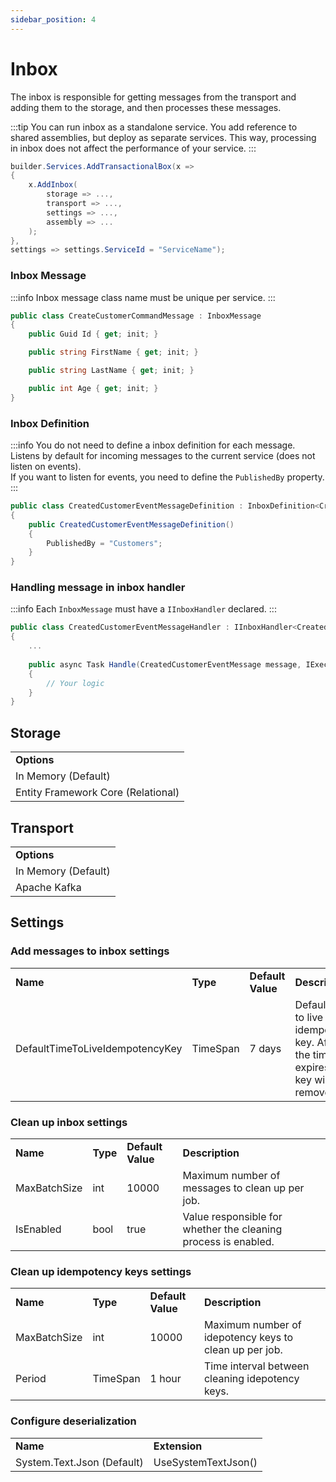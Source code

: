 ```yaml
---
sidebar_position: 4
---
```


# Inbox

The inbox is responsible for getting messages from the transport and adding them to the storage, and then processes these messages.

:::tip
You can run inbox as a standalone service. You add reference to shared assemblies, but deploy as separate services.
This way, processing in inbox does not affect the performance of your service.
:::


```csharp
builder.Services.AddTransactionalBox(x =>
{
    x.AddInbox(
        storage => ...,
        transport => ...,
        settings => ...,
        assembly => ...
    );
},
settings => settings.ServiceId = "ServiceName");
```

### Inbox Message
:::info
Inbox message class name must be unique per service.
:::
```csharp
public class CreateCustomerCommandMessage : InboxMessage
{
    public Guid Id { get; init; }

    public string FirstName { get; init; }

    public string LastName { get; init; }

    public int Age { get; init; }
}
```

### Inbox Definition
:::info
You do not need to define a inbox definition for each message.   
Listens by default for incoming messages to the current service (does not listen on events).   
If you want to listen for events, you need to define the `PublishedBy` property.
:::

```csharp
public class CreatedCustomerEventMessageDefinition : InboxDefinition<CreatedCustomerEventMessage>
{
    public CreatedCustomerEventMessageDefinition() 
    {
        PublishedBy = "Customers";
    }
}
```

### Handling message in inbox handler
:::info
Each `InboxMessage` must have a `IInboxHandler` declared.
:::
```csharp
public class CreatedCustomerEventMessageHandler : IInboxHandler<CreatedCustomerEventMessage>
{
    ...
    
    public async Task Handle(CreatedCustomerEventMessage message, IExecutionContext executionContext)
    {
        // Your logic
    }
}
```

## Storage

<table>
  <tr>
    <td><b>Options</b></td>
  </tr>
  <tr>
    <td>In Memory (Default)</td>
  </tr>
    <tr>
    <td>Entity Framework Core (Relational)</td>
  </tr>
</table>

## Transport

<table>
  <tr>
    <td><b>Options</b></td>
  </tr>
  <tr>
    <td>In Memory (Default)</td>
  </tr>
    <tr>
    <td>Apache Kafka </td>
  </tr>
</table>


## Settings

### Add messages to inbox settings
<table>
  <tr>
    <td><b>Name</b></td>
    <td><b>Type</b></td>
    <td><b>Default Value</b></td>
    <td><b>Description</b></td>
  </tr>
  <tr>
    <td>DefaultTimeToLiveIdempotencyKey</td>
    <td>TimeSpan</td>
    <td>7 days</td>
    <td>Default time to live idempotency key. After the time expires, the key will be removed.</td>
  </tr>
</table>

### Clean up inbox settings
<table>
  <tr>
    <td><b>Name</b></td>
    <td><b>Type</b></td>
    <td><b>Default Value</b></td>
    <td><b>Description</b></td>
  </tr>
  <tr>
    <td>MaxBatchSize</td>
    <td>int</td>
    <td>10000</td>
    <td>Maximum number of messages to clean up per job.</td>
  </tr>
  <tr>
    <td>IsEnabled</td>
    <td>bool</td>
    <td>true</td>
    <td>Value responsible for whether the cleaning process is enabled.</td>
  </tr>
</table>

### Clean up idempotency keys settings
<table>
  <tr>
    <td><b>Name</b></td>
    <td><b>Type</b></td>
    <td><b>Default Value</b></td>
    <td><b>Description</b></td>
  </tr>
  <tr>
    <td>MaxBatchSize</td>
    <td>int</td>
    <td>10000</td>
    <td>Maximum number of idepotency keys to clean up per job.</td>
  </tr>
  <tr>
    <td>Period</td>
    <td>TimeSpan</td>
    <td>1 hour</td>
    <td>Time interval between cleaning idepotency keys.</td>
  </tr>
</table>

### Configure deserialization

<table>
  <tr>
    <td><b>Name</b></td>
    <td><b>Extension</b></td>
  </tr>
  <tr>
    <td>System.Text.Json (Default)</td>
    <td>UseSystemTextJson()</td>
  </tr>
</table>